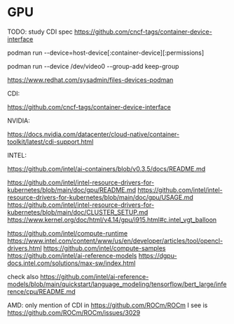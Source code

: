 # GPU

TODO: study CDI spec https://github.com/cncf-tags/container-device-interface


podman run --device=host-device[:container-device][:permissions] 

podman run --device /dev/video0 --group-add keep-group 

https://www.redhat.com/sysadmin/files-devices-podman

CDI:

https://github.com/cncf-tags/container-device-interface

NVIDIA:

https://docs.nvidia.com/datacenter/cloud-native/container-toolkit/latest/cdi-support.html

INTEL:  

https://github.com/intel/ai-containers/blob/v0.3.5/docs/README.md

https://github.com/intel/intel-resource-drivers-for-kubernetes/blob/main/doc/gpu/README.md
https://github.com/intel/intel-resource-drivers-for-kubernetes/blob/main/doc/gpu/USAGE.md
https://github.com/intel/intel-resource-drivers-for-kubernetes/blob/main/doc/CLUSTER_SETUP.md
https://www.kernel.org/doc/html/v4.14/gpu/i915.html#c.intel_vgt_balloon

https://github.com/intel/compute-runtime
https://www.intel.com/content/www/us/en/developer/articles/tool/opencl-drivers.html
https://github.com/intel/compute-samples
https://github.com/intel/ai-reference-models
https://dgpu-docs.intel.com/solutions/max-sw/index.html


check also https://github.com/intel/ai-reference-models/blob/main/quickstart/language_modeling/tensorflow/bert_large/inference/cpu/README.md 


AMD:
only mention of CDI in https://github.com/ROCm/ROCm I see is https://github.com/ROCm/ROCm/issues/3029